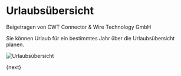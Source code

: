 # Urlaubsübersicht
<span class="text-muted contributed-by">Beigetragen von CWT Connector & Wire Technology GmbH</span>

Sie können Urlaub für ein bestimmtes Jahr über die Urlaubsübersicht planen.

<img class="screenshot" alt="Urlaubsübersicht" src="{{docs_base_url}}/assets/img/human-resources/holiday-list.png">

{next}

